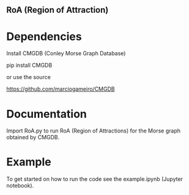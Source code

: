 ## RoA (Region of Attraction)


# Dependencies
Install CMGDB (Conley Morse Graph Database)

pip install CMGDB

or use the source

https://github.com/marciogameiro/CMGDB

# Documentation

Import RoA.py to run RoA (Region of Attractions) for the Morse graph obtained by CMGDB.

# Example

To get started on how to run the code see the example.ipynb (Jupyter notebook).

